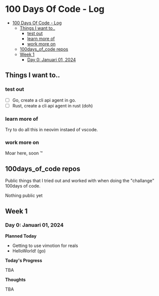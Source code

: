 # 100 Days Of Code - Log

- [100 Days Of Code - Log](#100-days-of-code---log)
  - [Things I want to..](#things-i-want-to)
    - [test out](#test-out)
    - [learn more of](#learn-more-of)
    - [work more on](#work-more-on)
  - [100days_of_code repos](#100days_of_code-repos)
  - [Week 1](#week-1)
    - [Day 0: Januari 01, 2024](#day)

## Things I want to..

### test out

- [ ] Go, create a cli api agent in go.
- [ ] Rust, create a cli api agent in rust (doh)

### learn more of

Try to do all this in neovim instaed of vscode.

### work more on

Moar here, soon :tm:

## 100days_of_code repos

Public things that I tried out and worked with when doing the "challange" 100days of code.

Nothing public yet

## Week 1

### Day 0: Januari 01, 2024

**Planned Today**

- Getting to use vimotion for reals
- HelloWorld! (go)

**Today's Progress**

TBA

**Thoughts**

TBA
